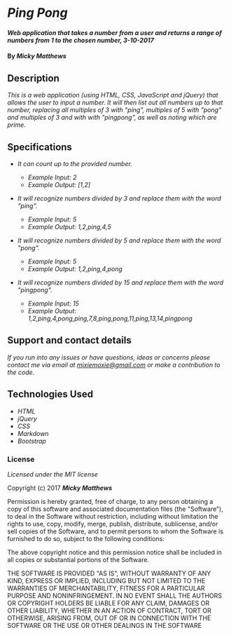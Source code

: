 # _Ping Pong_

#### _Web application that takes a number from a user and returns a range of numbers from 1 to the chosen number, 3-10-2017_

#### By _**Micky Matthews**_

## Description

_This is a web application (using HTML, CSS, JavaScript and jQuery) that allows the user to input a number. It will then list out all numbers up to that number, replacing all multiples of 3 with "ping", multiples of 5 with "pong" and multiples of 3 and with with "pingpong", as well as noting which are prime._

## Specifications

* _It can count up to the provided number._
    * _Example Input: 2_
    * _Example Output: [1,2]_

* _It will recognize numbers divided by 3 and replace them with the word "ping"._
    * _Example Input: 5_
    * _Example Output: 1,2,ping,4,5_    

* _It will recognize numbers divided by 5 and replace them with the word "pong"._
    * _Example Input: 5_
    * _Example Output: 1,2,ping,4,pong_     

* _It will recognize numbers divided by 15 and replace them with the word "pingpong"._
    * _Example Input: 15_
    * _Example Output: 1,2,ping,4,pong,ping,7,8,ping,pong,11,ping,13,14,pingpong_   

## Support and contact details

_If you run into any issues or have questions, ideas or concerns please contact me via email at mixiemoxie@gmail.com or make a contribution to the code._

## Technologies Used

* _HTML_
* _jQuery_
* _CSS_
* _Markdown_
* _Bootstrap_

### License

*Licensed under the MIT license*

Copyright (c) 2017 **_Micky Matthews_**

Permission is hereby granted, free of charge, to any person obtaining a copy of this software and associated documentation files (the "Software"), to deal in the Software without restriction, including without limitation the rights to use, copy, modify, merge, publish, distribute, sublicense, and/or sell copies of the Software, and to permit persons to whom the Software is furnished to do so, subject to the following conditions:

The above copyright notice and this permission notice shall be included in all copies or substantial portions of the Software.

THE SOFTWARE IS PROVIDED "AS IS", WITHOUT WARRANTY OF ANY KIND, EXPRESS OR IMPLIED, INCLUDING BUT NOT LIMITED TO THE WARRANTIES OF MERCHANTABILITY, FITNESS FOR A PARTICULAR PURPOSE AND NONINFRINGEMENT. IN NO EVENT SHALL THE AUTHORS OR COPYRIGHT HOLDERS BE LIABLE FOR ANY CLAIM, DAMAGES OR OTHER LIABILITY, WHETHER IN AN ACTION OF CONTRACT, TORT OR OTHERWISE, ARISING FROM, OUT OF OR IN CONNECTION WITH THE SOFTWARE OR THE USE OR OTHER DEALINGS IN THE SOFTWARE
